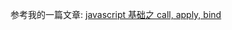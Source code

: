 参考我的一篇文章: [javascript 基础之 call, apply, bind](https://lyreal666.com/javascript-%E5%9F%BA%E7%A1%80%E4%B9%8B-call-apply-bind/)
